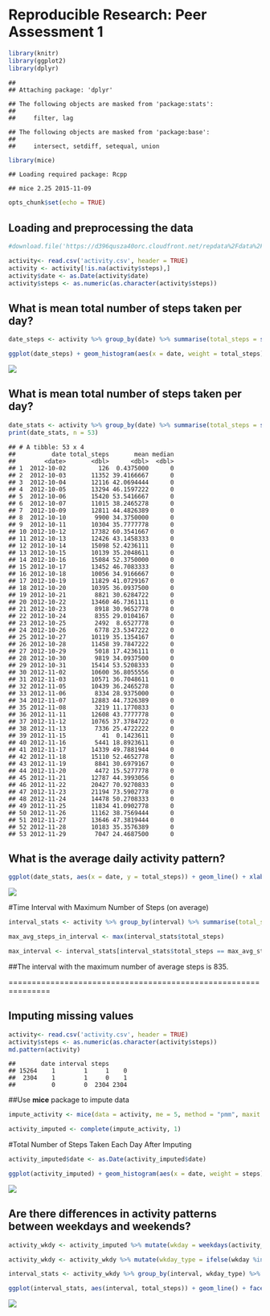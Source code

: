 # Reproducible Research: Peer Assessment 1


```r
library(knitr)
library(ggplot2)
library(dplyr)
```

```
## 
## Attaching package: 'dplyr'
```

```
## The following objects are masked from 'package:stats':
## 
##     filter, lag
```

```
## The following objects are masked from 'package:base':
## 
##     intersect, setdiff, setequal, union
```

```r
library(mice)
```

```
## Loading required package: Rcpp
```

```
## mice 2.25 2015-11-09
```

```r
opts_chunk$set(echo = TRUE)
```

## Loading and preprocessing the data

```r
#download.file('https://d396qusza40orc.cloudfront.net/repdata%2Fdata%2Factivity.zip', destfile = 'activity.csv')

activity<- read.csv('activity.csv', header = TRUE)
activity <- activity[!is.na(activity$steps),]
activity$date <- as.Date(activity$date)
activity$steps <- as.numeric(as.character(activity$steps))
```


## What is mean total number of steps taken per day?

```r
date_steps <- activity %>% group_by(date) %>% summarise(total_steps = sum(steps))

ggplot(date_steps) + geom_histogram(aes(x = date, weight = total_steps), binwidth = 1) + xlab("Date") + ylab("Steps") + ggtitle("Total Steps per Day")
```

![](PA1_template_files/figure-html/plotDailySteps-1.png)<!-- -->

## What is mean total number of steps taken per day?

```r
date_stats <- activity %>% group_by(date) %>% summarise(total_steps = sum(steps), mean = mean(steps), median = median(steps))
print(date_stats, n = 53)
```

```
## # A tibble: 53 x 4
##          date total_steps       mean median
##        <date>       <dbl>      <dbl>  <dbl>
## 1  2012-10-02         126  0.4375000      0
## 2  2012-10-03       11352 39.4166667      0
## 3  2012-10-04       12116 42.0694444      0
## 4  2012-10-05       13294 46.1597222      0
## 5  2012-10-06       15420 53.5416667      0
## 6  2012-10-07       11015 38.2465278      0
## 7  2012-10-09       12811 44.4826389      0
## 8  2012-10-10        9900 34.3750000      0
## 9  2012-10-11       10304 35.7777778      0
## 10 2012-10-12       17382 60.3541667      0
## 11 2012-10-13       12426 43.1458333      0
## 12 2012-10-14       15098 52.4236111      0
## 13 2012-10-15       10139 35.2048611      0
## 14 2012-10-16       15084 52.3750000      0
## 15 2012-10-17       13452 46.7083333      0
## 16 2012-10-18       10056 34.9166667      0
## 17 2012-10-19       11829 41.0729167      0
## 18 2012-10-20       10395 36.0937500      0
## 19 2012-10-21        8821 30.6284722      0
## 20 2012-10-22       13460 46.7361111      0
## 21 2012-10-23        8918 30.9652778      0
## 22 2012-10-24        8355 29.0104167      0
## 23 2012-10-25        2492  8.6527778      0
## 24 2012-10-26        6778 23.5347222      0
## 25 2012-10-27       10119 35.1354167      0
## 26 2012-10-28       11458 39.7847222      0
## 27 2012-10-29        5018 17.4236111      0
## 28 2012-10-30        9819 34.0937500      0
## 29 2012-10-31       15414 53.5208333      0
## 30 2012-11-02       10600 36.8055556      0
## 31 2012-11-03       10571 36.7048611      0
## 32 2012-11-05       10439 36.2465278      0
## 33 2012-11-06        8334 28.9375000      0
## 34 2012-11-07       12883 44.7326389      0
## 35 2012-11-08        3219 11.1770833      0
## 36 2012-11-11       12608 43.7777778      0
## 37 2012-11-12       10765 37.3784722      0
## 38 2012-11-13        7336 25.4722222      0
## 39 2012-11-15          41  0.1423611      0
## 40 2012-11-16        5441 18.8923611      0
## 41 2012-11-17       14339 49.7881944      0
## 42 2012-11-18       15110 52.4652778      0
## 43 2012-11-19        8841 30.6979167      0
## 44 2012-11-20        4472 15.5277778      0
## 45 2012-11-21       12787 44.3993056      0
## 46 2012-11-22       20427 70.9270833      0
## 47 2012-11-23       21194 73.5902778      0
## 48 2012-11-24       14478 50.2708333      0
## 49 2012-11-25       11834 41.0902778      0
## 50 2012-11-26       11162 38.7569444      0
## 51 2012-11-27       13646 47.3819444      0
## 52 2012-11-28       10183 35.3576389      0
## 53 2012-11-29        7047 24.4687500      0
```

## What is the average daily activity pattern?

```r
ggplot(date_stats, aes(x = date, y = total_steps)) + geom_line() + xlab("Date") + ylab("Steps") + ggtitle("Time Series of Average Steps Taken")
```

![](PA1_template_files/figure-html/plotTimeSeries-1.png)<!-- -->

#Time Interval with Maximum Number of Steps (on average)

```r
interval_stats <- activity %>% group_by(interval) %>% summarise(total_steps = sum(steps), mean = mean(steps), median = median(steps))

max_avg_steps_in_interval <- max(interval_stats$total_steps)

max_interval <- interval_stats[interval_stats$total_steps == max_avg_steps_in_interval,]
```
##The interval with the maximum number of average steps is 835.

===============================================================

## Imputing missing values

```r
activity<- read.csv('activity.csv', header = TRUE)
activity$steps <- as.numeric(as.character(activity$steps))
md.pattern(activity)
```

```
##       date interval steps     
## 15264    1        1     1    0
##  2304    1        1     0    1
##          0        0  2304 2304
```

##Use **mice** package to impute data

```r
impute_activity <- mice(data = activity, me = 5, method = "pmm", maxit = 50, seed = 500)

activity_imputed <- complete(impute_activity, 1)
```

#Total Number of Steps Taken Each Day After Imputing

```r
activity_imputed$date <- as.Date(activity_imputed$date)

ggplot(activity_imputed) + geom_histogram(aes(x = date, weight = steps), binwidth = 1) + xlab("Date") + ylab("Steps") + ggtitle("Total Steps per Day")
```

![](PA1_template_files/figure-html/plotDailyStepsAfterImpute-1.png)<!-- -->

## Are there differences in activity patterns between weekdays and weekends?

```r
activity_wkdy <- activity_imputed %>% mutate(wkday = weekdays(activity_imputed$date))

activity_wkdy <- activity_wkdy %>% mutate(wkday_type = ifelse(wkday %in% c("Monday", "Tuesday", "Wednesday", "Thursday", "Friday"), "weekday", "weekend"))

interval_stats <- activity_wkdy %>% group_by(interval, wkday_type) %>% summarise(total_steps = sum(steps), mean = mean(steps), median = median(steps))

ggplot(interval_stats, aes(interval, total_steps)) + geom_line() + facet_grid(.~wkday_type) + ggtitle("Average Steps by Interval (Weekend vs. Weekdays)") + xlab("Interval") + ylab("Steps")
```

![](PA1_template_files/figure-html/weekend-1.png)<!-- -->
